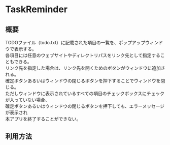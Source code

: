 # TaskReminder
## 概要
TODOファイル（todo.txt）に記載された項目の一覧を、ポップアップウィンドウで表示する。  
各項目には任意のウェブサイトやディレクトリパスをリンク先として指定することもできる。  
リンク先を指定した場合は、リンク先を開くためのボタンがウィンドウに追加される。  
確定ボタンあるいはウィンドウの閉じるボタンを押下することでウィンドウを閉じる。  
ただしウィンドウに表示されているすべての項目のチェックボックスにチェックが入っていない場合、  
確定ボタンあるいはウィンドウの閉じるボタンを押下しても、エラーメッセージが表示され  
本アプリを終了することができない。

## 利用方法

